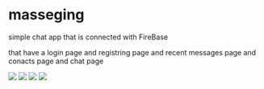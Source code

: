 # masseging
simple chat app that is connected with FireBase 

that have a login page and registring page and recent messages page and conacts page and chat page


![](/readme_images/login.jpg)
![](/readme_images/register.jpg)
![](/readme_images/contact.jpg)
![](/readme_images/messages.jpg)
